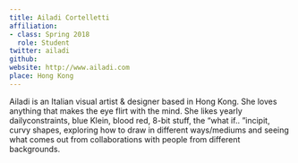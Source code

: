 ```yaml
---
title: Ailadi Cortelletti
affiliation:
- class: Spring 2018
  role: Student
twitter: ailadi
github:
website: http://www.ailadi.com
place: Hong Kong
---
```

Ailadi is an Italian visual artist & designer based in Hong Kong. She loves anything that makes the eye flirt with the mind. She likes yearly dailyconstraints, blue Klein, blood red, 8-bit stuff, the “what if.. ”incipit, curvy shapes, exploring how to draw in different ways/mediums and seeing what comes out from collaborations with people from different backgrounds.

